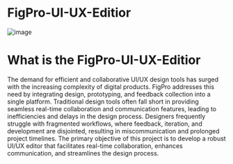 # FigPro-UI-UX-Editior

![image](https://github.com/user-attachments/assets/3a53c03b-2e8c-4322-9c78-f99cb6692cf4)

# What is the FigPro-UI-UX-Editior


The demand for efficient and collaborative UI/UX design tools has surged with the increasing complexity of digital products. FigPro addresses this need by integrating design, prototyping, and feedback collection into a single platform. Traditional design tools often fall short in providing seamless real-time collaboration and communication features, leading to inefficiencies and delays in the design process. Designers frequently struggle with fragmented workflows, where feedback, iteration, and development are disjointed, resulting in miscommunication and prolonged project timelines.  The primary objective of this project is to develop a robust UI/UX editor that facilitates real-time collaboration, enhances communication, and streamlines the design process.

